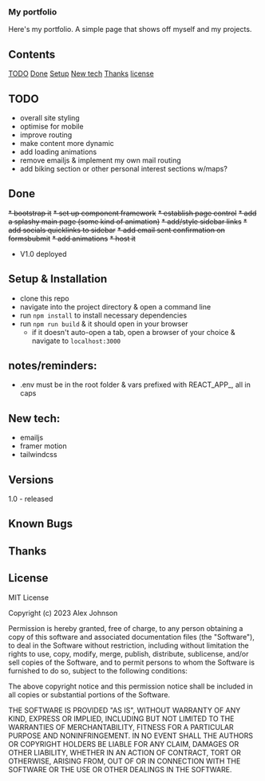 ### My portfolio
Here's my portfolio. A simple page that shows off myself and my projects. 


## Contents
[TODO](#TODO)
[Done](#done)
[Setup](#setup-&-installation)
[New tech](#new-tech)
[Thanks](#thanks)
[license](#license)

## TODO
* overall site styling
* optimise for mobile
* improve routing
* make content more dynamic
* add loading animations
* remove emailjs & implement my own mail routing
* add biking section or other personal interest sections w/maps?


## Done
~~* bootstrap it~~
~~* set up component framework~~
~~* establish page control~~
~~* add a splashy main page (some kind of animation)~~
~~* add/style sidebar links~~
~~* add socials quicklinks to sidebar~~
~~* add email sent confirmation on formsbubmit~~
~~* add animations~~
~~* host it~~
* V1.0  deployed


## Setup & Installation
* clone this repo
* navigate into the project directory & open a command line
* run `npm install` to install necessary dependencies
* run `npm run build` & it should open in your browser
    * if it doesn't auto-open a tab, open a browser of your choice & navigate to `localhost:3000`


## notes/reminders:
* .env must be in the root folder & vars prefixed with REACT_APP_, all in caps

## New tech:
- emailjs
- framer motion
- tailwindcss

## Versions
1.0 - released 

## Known Bugs

## Thanks

## License

MIT License

Copyright (c) 2023 Alex Johnson

Permission is hereby granted, free of charge, to any person obtaining a copy of this software and associated documentation files (the "Software"), to deal in the Software without restriction, including without limitation the rights to use, copy, modify, merge, publish, distribute, sublicense, and/or sell copies of the Software, and to permit persons to whom the Software is furnished to do so, subject to the following conditions:

The above copyright notice and this permission notice shall be included in all copies or substantial portions of the Software.

THE SOFTWARE IS PROVIDED "AS IS", WITHOUT WARRANTY OF ANY KIND, EXPRESS OR IMPLIED, INCLUDING BUT NOT LIMITED TO THE WARRANTIES OF MERCHANTABILITY, FITNESS FOR A PARTICULAR PURPOSE AND NONINFRINGEMENT. IN NO EVENT SHALL THE AUTHORS OR COPYRIGHT HOLDERS BE LIABLE FOR ANY CLAIM, DAMAGES OR OTHER LIABILITY, WHETHER IN AN ACTION OF CONTRACT, TORT OR OTHERWISE, ARISING FROM, OUT OF OR IN CONNECTION WITH THE SOFTWARE OR THE USE OR OTHER DEALINGS IN THE SOFTWARE.